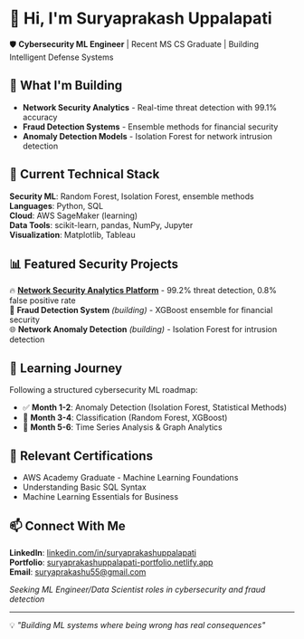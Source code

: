 # 👋 Hi, I'm Suryaprakash Uppalapati

🛡️ **Cybersecurity ML Engineer** | Recent MS CS Graduate | Building Intelligent Defense Systems

## 🎯 What I'm Building
- **Network Security Analytics** - Real-time threat detection with 99.1% accuracy
- **Fraud Detection Systems** - Ensemble methods for financial security  
- **Anomaly Detection Models** - Isolation Forest for network intrusion detection

## 🔧 Current Technical Stack
**Security ML**: Random Forest, Isolation Forest, ensemble methods  
**Languages**: Python, SQL  
**Cloud**: AWS SageMaker (learning)  
**Data Tools**: scikit-learn, pandas, NumPy, Jupyter  
**Visualization**: Matplotlib, Tableau  

## 📊 Featured Security Projects
🔥 **[Network Security Analytics Platform](https://github.com/suryaprakash737/Network-Security-Analytics-Platform)** - 99.2% threat detection, 0.8% false positive rate  
🎯 **Fraud Detection System** *(building)* - XGBoost ensemble for financial security  
🌐 **Network Anomaly Detection** *(building)* - Isolation Forest for intrusion detection  

## 🚀 Learning Journey
Following a structured cybersecurity ML roadmap:
- ✅ **Month 1-2**: Anomaly Detection (Isolation Forest, Statistical Methods)
- 🔄 **Month 3-4**: Classification (Random Forest, XGBoost)  
- 📅 **Month 5-6**: Time Series Analysis & Graph Analytics

## 📜 Relevant Certifications
- AWS Academy Graduate - Machine Learning Foundations
- Understanding Basic SQL Syntax
- Machine Learning Essentials for Business

## 📫 Connect With Me
**LinkedIn**: [linkedin.com/in/suryaprakashuppalapati](https://linkedin.com/in/suryaprakashuppalapati)  
**Portfolio**: [suryaprakashuppalapati-portfolio.netlify.app](https://suryaprakashuppalapati-portfolio.netlify.app)  
**Email**: suryaprakashu55@gmail.com

*Seeking ML Engineer/Data Scientist roles in cybersecurity and fraud detection*

---
💡 *"Building ML systems where being wrong has real consequences"*
